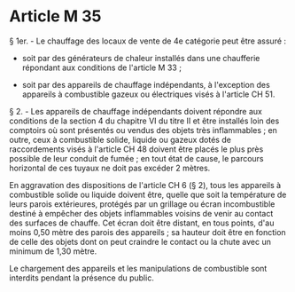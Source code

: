 # Article M 35

§ 1er. - Le chauffage des locaux de vente de 4e catégorie peut être assuré :

- soit par des générateurs de chaleur installés dans une chaufferie répondant aux conditions de l'article M 33 ;

- soit par des appareils de chauffage indépendants, à l'exception des appareils à combustible gazeux ou électriques visés à l'article CH 51.

§ 2. - Les appareils de chauffage indépendants doivent répondre aux conditions de la section 4 du chapitre VI du titre II et être installés loin des comptoirs où sont présentés ou vendus des objets très inflammables ; en outre, ceux à combustible solide, liquide ou gazeux dotés de raccordements visés à l'article CH 48 doivent être placés le plus près possible de leur conduit de fumée ; en tout état de cause, le parcours horizontal de ces tuyaux ne doit pas excéder 2 mètres.

En aggravation des dispositions de l'article CH 6 (§ 2), tous les appareils à combustible solide ou liquide doivent être, quelle que soit la température de leurs parois extérieures, protégés par un grillage ou écran incombustible destiné à empêcher des objets inflammables voisins de venir au contact des surfaces de chauffe. Cet écran doit être distant, en tous points, d'au moins 0,50 mètre des parois des appareils ; sa hauteur doit être en fonction de celle des objets dont on peut craindre le contact ou la chute avec un minimum de 1,30 mètre.

Le chargement des appareils et les manipulations de combustible sont interdits pendant la présence du public.
